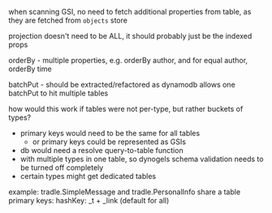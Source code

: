 
when scanning GSI, no need to fetch additional properties from table, as they are fetched from `objects` store


projection doesn't need to be ALL, it should probably just be the indexed props


orderBy - multiple properties, e.g. orderBy author, and for equal author, orderBy time


batchPut - should be extracted/refactored as dynamodb allows one batchPut to hit multiple tables

how would this work if tables were not per-type, but rather buckets of types?
  - primary keys would need to be the same for all tables
    - or primary keys could be represented as GSIs
  - db would need a resolve query-to-table function
  - with multiple types in one table, so dynogels schema validation needs to be turned off completely
  - certain types might get dedicated tables
  
  example:
    tradle.SimpleMessage and tradle.PersonalInfo share a table
    primary keys:
      hashKey: _t + _link (default for all)
